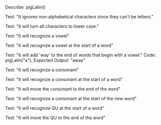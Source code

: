 Describe: pigLatin()
<!-- vowels -->
Test: "It ignores non-alphabetical characters since they can't be letters."

Test: "It will turn all characters to lower case."

Test: "It will recognize a vowel"

Test: "It will recognize a vowel at the start of a word"

Test: "It will add 'way' to the end of words that begin with a vowel."
Code: pigLatin("a");
Expected Output: "away"

<!-- consonant -->

Test: "It will recognize a consonant"

Test: "It will recognize a consonant at the start of a word"

Test: "It will move the consonant to the end of the word"

Test: "It will recognize a consonant at the start of the new word"

<!-- QU -->

Test: "It will recognize QU at the start of a word"

Test: "It will move the QU to the end of the word"



 